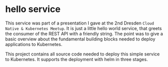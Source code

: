 # hello service

This service was part of a presentation I gave at the 2nd Dresden `Cloud Native & Kubernetes Meetup`. It is just a little hello world service, that greets
the consumer of the REST API with a friendly string. The point was to give a basic overview about the fundamental building blocks needed
to deploy applications to Kubernetes.

This project contains all source code needed to deploy this simple service to Kubernetes. It supports the deployment with helm in three stages.

